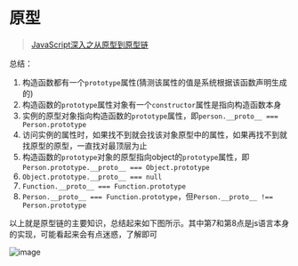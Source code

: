 # 原型

> [JavaScript深入之从原型到原型链](https://github.com/mqyqingfeng/Blog/issues/2)

总结：

1. 构造函数都有一个`prototype`属性(猜测该属性的值是系统根据该函数声明生成的)
2. 构造函数的`prototype`属性对象有一个`constructor`属性是指向构造函数本身
3. 实例的原型对象指向构造函数的`prototype`属性，即`person.__proto__ === Person.prototype`
4. 访问实例的属性时，如果找不到就会找该对象原型中的属性，如果再找不到就找原型的原型，一直找对最顶层为止
5. 构造函数的`prototype`对象的原型指向object的`prototype`属性，即`Person.prototype.__proto__ === Object.prototype`
6. `Object.prototype.__proto__ === null`
7. `Function.__proto__ === Function.prototype`
8. `Person.__proto__ === Function.prototype`，但`Person.__proto__ !== Person.prototype`

以上就是原型链的主要知识，总结起来如下图所示。其中第7和第8点是js语言本身的实现，可能看起来会有点迷惑，了解即可

![image](https://i.loli.net/2021/03/11/ae4HSzNhVnPWtAM.png)
